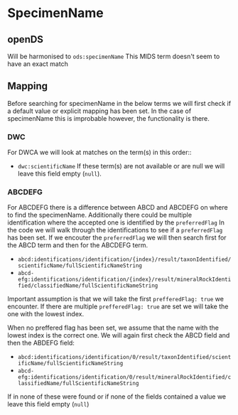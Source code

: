 # SpecimenName

## openDS
Will be harmonised to `ods:specimenName`
This MIDS term doesn't seem to have an exact match 

## Mapping
Before searching for specimenName in the below terms we will first check if a default value or explicit mapping has been set.
In the case of specimenName this is improbable however, the functionality is there.

### DWC
For DWCA we will look at matches on the term(s) in this order::
- `dwc:scientificName`
If these term(s) are not available or are null we will leave this field empty (`null`).

### ABCDEFG
For ABCDEFG there is a difference between ABCD and ABCDEFG on where to find the specimenName.
Additionally there could be multiple identification where the accepted one is identified by the `preferredFlag`
In the code we will walk through the identifications to see if a `preferredFlag` has been set.
If we encouter the `preferredFlag` we will then search first for the ABCD term and then for the ABCDEFG term.
- `abcd:identifications/identification/{index}/result/taxonIdentified/scientificName/fullScientificNameString`
- `abcd-efg:identifications/identification/{index}/result/mineralRockIdentified/classifiedName/fullScientificNameString`

Important assumption is that we will take the first `prefferedFlag: true` we encounter.
If there are multiple `prefferedFlag: true` are set we will take the one with the lowest index.

When no preffered flag has been set, we assume that the name with the lowest index is the correct one.
We will again first check the ABCD field and then the ABDEFG field:
- `abcd:identifications/identification/0/result/taxonIdentified/scientificName/fullScientificNameString`
- `abcd-efg:identifications/identification/0/result/mineralRockIdentified/classifiedName/fullScientificNameString`

If in none of these were found or if none of the fields contained a value we leave this field empty (`null`)
